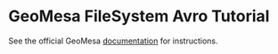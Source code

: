GeoMesa FileSystem Avro Tutorial
================================

See the official GeoMesa [documentation](http://www.geomesa.org/documentation/tutorials/geomesa-examples-avro.html) for instructions.
